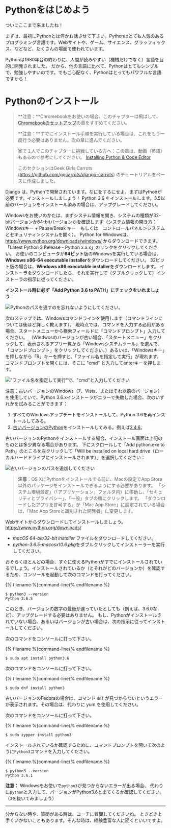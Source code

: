# Pythonをはじめよう

ついにここまで来ましたね！

まずは、最初にPythonとは何かお話させて下さい。Pythonはとても人気のあるプログラミング言語です。Webサイトや、ゲーム、サイエンス、グラッフィックス、などなど、たくさんの場面で使われています。

Pythonは1980年台の終わりに、人間が読みやすい（機械だけでなく）言語を目的に開発されました。 だから、他の言語に比べて、Pythonはとてもシンプルで、勉強しやすいのです。でもご心配なく、Pythonはとってもパワフルな言語ですから！

# Pythonのインストール

> **注意：**Chromebookをお使いの場合、このチャプターは飛ばして、[Chromebookのセットアップ](../chromebook_setup/README.md)の章をすすめてください。
> 
> **注意：**すでにインストール手順を実行している場合は、これをもう一度行う必要はありません。次の章に進んでください。

> 家で１人でこのチャプターに挑戦している方へ：この章は、動画（英語）もあるので参考にしてください。 [Installing Python & Code Editor](https://www.youtube.com/watch?v=pVTaqzKZCdA)
> 
> このセクションはGeek Girls Carrots (https://github.com/ggcarrots/django-carrots) のチュートリアルをベースに作成しました。

Django は、Pythonで開発されています。なにをするにせよ、まずはPythonが必要です。インストールしましょう！ Python 3.6 をインストールします。3.5以前のバージョンをインストール済みの場合は、アップグレードしてください。

<!--sec data-title="Install Python: Windows" data-id="python_windows" data-collapse=true ces-->

Windowsをお使いのかたは、まずシステム情報を開き、システムの種類が32-bitバージョンか64-bitバージョンかを確認します（システム情報の開き方：Windowsキー + Pause/Break キー　もしくは　コントロールパネル＞システムとセキュリティ＞システムを開く）。 Python for Windowsは、https://www.python.org/downloads/windows/ からダウンロードできます。 「Latest Python 3 Release - Python x.x.x」のリンクをクリックしてください。 お使いのコンピュータが**64ビット**版のWindowsを実行している場合は、**Windows x86-64 executable installer**をダウンロードしてください。 32ビット版の場合は、**Windows x86 executable installer**をダウンロードします。 インストーラをダウンロードしたら、それを実行して（ダブルクリックして）インストーラの指示に従ってください。

**インストール時に必ず「Add Python 3.6 to PATH」にチェックをいれましょう**：

![Pythonのパスを通すのを忘れないようにしてください。](../python_installation/images/python-installation-options.png)

次のステップでは、Windowsコマンドラインを使用します（コマンドラインについては後ほど詳しく教えます）。 現時点では、コマンドを入力する必用がある場合、スタートメニューから検索フィールドに「コマンドプロンプト」入力してください。 （Windwosのバージョンが古い場合、「スタートメニュー」をクリックして、表示されるアプリ一覧から「Windowsシステムツール」を選んで、「コマンドプロンプト」をクリックしてください。）あるいは、「Windowsキー」を押しながら「R」キーを押すと、「ファイル名を指定して実行」が現れます。 コマンドプロンプトを開くには、そこに "cmd" と入力してenterキーを押します。

!["ファイル名を指定して実行"で、"cmd"と入力してください](../python_installation/images/windows-plus-r.png)

注意：古いバージョンのWindows（7、Vista、またはそれ以前のバージョン）を使用していて、Python 3.6.xインストーラがエラーで失敗した場合、次のいずれかを試みることができます：

1. すべてのWindowsアップデートをインストールして、Python 3.6を再インストールしてみる。
2. [古いバージョンのPython](https://www.python.org/downloads/windows/)をインストールしてみる。例えば[3.4.6](https://www.python.org/downloads/release/python-346/)。

古いバージョンのPythonをインストールする場合、インストール画面は上記のものとは多少異なる場合があります。 下にスクロールして「Add python.exe to Path」のところを左クリックして「Will be installed on local hard drive（ローカルハードドライブにインストールされます）」を選択してください：

![古いバージョンのパスを追加してください](../python_installation/images/add_python_to_windows_path.png)

<!--endsec-->

<!--sec data-title="Install Python: OS X" data-id="python_OSX"
data-collapse=true ces-->

> **注意**：OS XにPythonをインストールする前に、Macの設定でApp Store以外のパッケージをインストールできるようにする必要があります。 「システム環境設定」（「アプリケーション」フォルダ内）に移動し、「セキュリティとプライバシー」、「一般」タブの順にクリックします。 「ダウンロードしたアプリを許可する」が「Mac App Store」に設定されている場合は、「Mac App Storeと識別された開発者」に変更します。

Webサイトからダウンロードしてインストールしましょう。 https://www.python.org/downloads/

* *macOS 64-bit/32-bit installer* ファイルをダウンロードしてください。
* *python-3.6.5-macosx10.6.pkg*をダブルクリックしてインストーラーを実行してください。

<!--endsec-->

<!--sec data-title="Install Python: Linux" data-id="python_linux"
data-collapse=true ces-->

おそらくほとんどの場合、すぐに使えるPythonがすでにインストールされているでしょう。インストールされているか（とそれがどのバージョンか）を確認するため、コンソールを起動して次のコマンドを打ってください。

{% filename %}command-line{% endfilename %}

    $ python3 --version
    Python 3.6.5
    

このとき、バージョンの数字の最後が違っていたとしても（例えば、3.6.0など）、アップグレードする必要はありません。 もし、Pythonがインストールされていない場合、あるいはバージョンが古い場合は、次の指示に従ってインストールしてください。

<!--endsec-->

<!--sec data-title="Install Python: Debian or Ubuntu" data-id="python_debian" data-collapse=true ces-->

次のコマンドをコンソールに打って下さい。

{% filename %}command-line{% endfilename %}

    $ sudo apt install python3.6
    

<!--endsec-->

<!--sec data-title="Install Python: Fedora" data-id="python_fedora"
data-collapse=true ces-->

次のコマンドをコンソールに打って下さい。

{% filename %}command-line{% endfilename %}

    $ sudo dnf install python3
    

古いバージョンのFedoraの場合は、コマンド `dnf` が見つからないというエラーが表示されます。その場合は、代わりに yum を使用してください。

<!--endsec-->

<!--sec data-title="Install Python: openSUSE" data-id="python_openSUSE"
data-collapse=true ces-->

次のコマンドをコンソールに打って下さい。

{% filename %}command-line{% endfilename %}

    $ sudo zypper install python3
    

<!--endsec-->

インストールされているか確認するために、コマンドプロンプトを開いて次のように`Python3`コマンドを入力してください。

{% filename %}command-line{% endfilename %}

    $ python3 --version
    Python 3.6.1
    

**注意：** Windowsをお使いで`python3`が見つからないエラーが出る場合、 代わりに`python`と入力して、バージョンがPython3.6と出てくるか確認してください。（`3`を抜いてみましょう）

* * *

分からない時や、質問がある時は、コーチに質問してくださいね。 ときどき上手くいかないこともあります。そんな時は、経験豊富な人に聞くといいですよ。